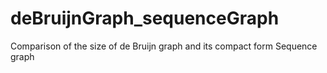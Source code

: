 # deBruijnGraph_sequenceGraph

Comparison of the size of de Bruijn graph and its compact form Sequence graph
